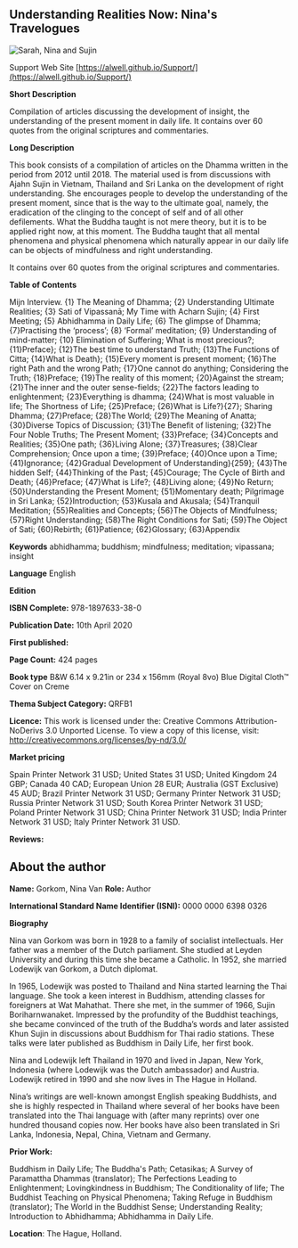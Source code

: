 
## Understanding Realities Now: Nina's Travelogues

![Sarah, Nina and Sujin](https://alwell.github.io/Book_details/Sarah,nina,sujin.jpeg)

 Support Web Site [https://alwell.github.io/Support/](https://alwell.github.io/Support/)

**Short Description** 

Compilation of articles discussing the development of insight, the understanding of the present moment in daily life. It contains over 60 quotes from the original scriptures and commentaries.  

**Long Description**

This book consists of a compilation of articles on the Dhamma written in the period from 2012 until 2018. The material used is from discussions with Ajahn Sujin in Vietnam, Thailand and Sri Lanka on the development of right understanding. She encourages people to develop the understanding of the present moment, since that is the way to the ultimate goal, namely, the eradication of the clinging to the concept of self and of all other defilements. What the Buddha taught is not mere theory, but it is to be applied right now, at this moment. The Buddha taught that all mental phenomena and physical phenomena which naturally appear in our daily life can be objects of mindfulness and right understanding.

It contains over 60 quotes from the original scriptures and commentaries.


**Table of Contents** 

Mijn Interview. {1} The Meaning of Dhamma; {2} Understanding Ultimate Realities; {3} Sati of Vipassanā; My Time with Acharn Sujin; {4} First Meeting; {5} Abhidhamma in Daily Life; {6} The glimpse of Dhamma; {7}Practising the ‘process’; {8} ‘Formal’ meditation; {9} Understanding of mind-matter; {10} Elimination of Suffering; What is most precious?;{11}Preface}; {12}The best time to understand Truth; {13}The Functions of Citta; {14}What is Death}; {15}Every moment is present moment; {16}The right Path and the wrong Path; {17}One cannot do anything; Considering the Truth; {18}Preface; {19}The reality of this moment; {20}Against the stream; {21}The inner and the outer sense-fields; {22}The factors leading to enlightenment; {23}Everything is dhamma; {24}What is most valuable in life; The Shortness of Life; {25}Preface; {26}What is Life?}{27}; Sharing Dhamma; {27}Preface; {28}The World; {29}The Meaning of Anatta; {30}Diverse Topics of Discussion; {31}The Benefit of listening; {32}The Four Noble Truths; The Present Moment; {33}Preface; {34}Concepts and Realities; {35}One path; {36}Living Alone; {37}Treasures; {38}Clear Comprehension; Once upon a time; {39}Preface; {40}Once upon a Time; {41}Ignorance; {42}Gradual Development of Understanding}{259}; {43}The hidden Self; {44}Thinking of the Past; {45}Courage; The Cycle of Birth and Death; {46}Preface; {47}What is Life?; {48}Living alone; {49}No Return; {50}Understanding the Present Moment; {51}Momentary death; Pilgrimage in Sri Lanka; {52}Introduction; {53}Kusala and Akusala; {54}Tranquil Meditation; {55}Realities and Concepts; {56}The Objects of Mindfulness; {57}Right Understanding; {58}The Right Conditions for Sati; {59}The Object of Sati; {60}Rebirth; {61}Patience; {62}Glossary; {63}Appendix

**Keywords** abhidhamma; buddhism; mindfulness; meditation; vipassana; insight

**Language** English

**Edition** 

**ISBN Complete:**
978-1897633-38-0

**Publication Date:** 
10th April 2020

**First published:** 

**Page Count:** 
424 pages

**Book type** 
B&W 6.14 x 9.21in or 234 x 156mm (Royal 8vo) Blue Digital Cloth™ Cover on Creme

**Thema Subject Category:** QRFB1

**Licence:**
This work is licensed under the: 
Creative Commons Attribution-NoDerivs 3.0 Unported License.
To view a copy of this license, visit:
http://creativecommons.org/licenses/by-nd/3.0/ 

**Market pricing**

Spain Printer Network 	31 USD;
United States 	31 USD;
United Kingdom 	24 GBP;
Canada 	40 CAD;
European Union 	28 EUR;
Australia (GST Exclusive) 45 AUD;
Brazil Printer Network 	31 USD;
Germany Printer Network 31 USD;
Russia Printer Network 	31 USD;
South Korea Printer Network 	31 USD;
Poland Printer Network 	31 USD; 
China Printer Network 	31 USD; 
India Printer Network 	31 USD; 
Italy Printer Network 	31 USD. 

**Reviews:**



## About the author

**Name:** Gorkom, Nina Van 	**Role:** Author	

**International Standard Name Identifier (ISNI):** 0000 0000 6398 0326

**Biography**

Nina van Gorkom was born in 1928 to a family of socialist intellectuals. Her father was a member of the Dutch parliament. She studied at Leyden University and during this time she became a Catholic. In 1952, she married Lodewijk van Gorkom, a Dutch diplomat.

In 1965, Lodewijk was posted to Thailand and Nina started learning the Thai language. She took a keen interest in Buddhism, attending classes for foreigners at Wat Mahathat. There she met, in the summer of 1966, Sujin Boriharnwanaket. Impressed by the profundity of the Buddhist teachings, she became convinced of the truth of the Buddha’s words and later assisted Khun Sujin in discussions about Buddhism for Thai radio stations. These talks were later published as Buddhism in Daily Life, her first book.

Nina and Lodewijk left Thailand in 1970 and lived in Japan, New York, Indonesia (where Lodewijk was the Dutch ambassador) and Austria. Lodewijk retired in 1990 and she now lives in The Hague in Holland.

Nina’s writings are well-known amongst English speaking Buddhists, and she is highly respected in Thailand where several of her books have been translated into the Thai language with (after many reprints) over one hundred thousand copies now. Her books have also been translated in Sri Lanka, Indonesia, Nepal, China, Vietnam and Germany. 
 
**Prior Work:**

Buddhism in Daily Life; The Buddha's Path; Cetasikas; A Survey of Paramattha Dhammas (translator); The Perfections Leading to Enlightenment; Lovingkindness in Buddhism; The Conditionality of life; The Buddhist Teaching on Physical Phenomena; Taking Refuge in Buddhism (translator); The World in the Buddhist Sense; Understanding Reality; Introduction to Abhidhamma; Abhidhamma in Daily Life.
 
**Location**: The Hague, Holland.
